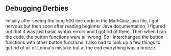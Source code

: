 ## Debugging Derbies
Initially after seeing the long 500 line code in the MathQuiz.java file, I got nervous but then soon after reading beginner Java documentation, I figured out that it was just basic syntax errors and I got rid of them. Then when I ran the code, the button functions were all wrong. So I interchanged the button functions with other button functions. I also had to look up a few things to get rid of all of Lenna's mistake but at the end everything was a breeze.
